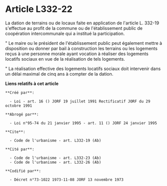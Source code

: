 # Article L332-22

La dation de terrains ou de locaux faite en application de l'article L. 332-19 s'effectue au profit de la commune ou de
l'établissement public de coopération intercommunale qui a institué la participation.

" Le maire ou le président de l'établissement public peut également mettre à disposition ou donner par bail à construction
les terrains ou les logements reçus à une personne morale ayant vocation à réaliser des logements locatifs sociaux en vue de
la réalisation de tels logements.

" La réalisation effective des logements locatifs sociaux doit intervenir dans un délai maximal de cinq ans à compter de la
dation.

**Liens relatifs à cet article**

	**Créé par**:

	  - Loi - art. 16 () JORF 19 juillet 1991 Rectificatif JORF du 29 octobre 1991

	**Abrogé par**:

	  - Loi n°95-74 du 21 janvier 1995 - art. 11 () JORF 24 janvier 1995

	**Cite**:

	  - Code de l'urbanisme - art. L332-19 (Ab)

	**Cité par**:

	  - Code de l'urbanisme - art. L332-23 (Ab)
	  - Code de l'urbanisme - art. L332-26 (Ab)

	**Codifié par**:

	  - Décret n°73-1022 1973-11-08 JORF 13 novembre 1973
